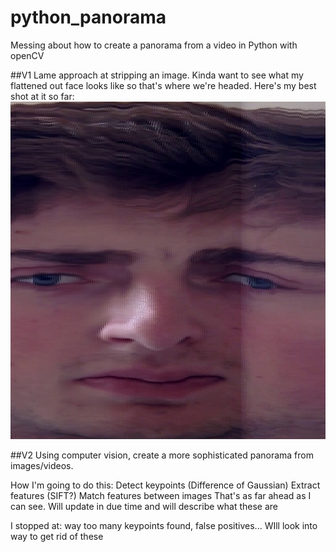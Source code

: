 # python_panorama
Messing about how to create a panorama from a video in Python with openCV

##V1
Lame approach at stripping an image.
Kinda want to see what my flattened out face looks like so that's where we're headed.
Here's my best shot at it so far:
![Alt text](v1/tests/face.jpg?raw=true "Faaaceeeee")

##V2 
Using computer vision, create a more sophisticated panorama from images/videos.  

How I'm going to do this: 
	Detect keypoints (Difference of Gaussian)
	Extract features (SIFT?)
	Match features between images
	That's as far ahead as I can see. Will update in due time and will describe what these are

I stopped at: way too many keypoints found, false positives... WIll look into way to get rid of these
